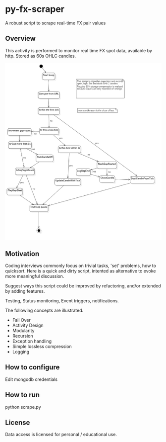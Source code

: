 # py-fx-scraper
A robust script to scrape real-time FX pair values

## Overview

This activity is performed to monitor real time FX spot data, available by http. Stored as 60s OHLC candles. 

![](FXScrapeActivityDiagram.png?raw=true)

## Motivation

Coding interviews commonly focus on trivial tasks, 'set' problems, how to quicksort.  Here is a quick and dirty script, intented as alternative to evoke more meaningful discussion.               

Suggest ways this script could be improved by refactoring, and/or extended by adding features.   

Testing, Status monitoring, Event triggers, notifications. 

The following concepts are illustrated.

* Fail Over
* Activity Design  
* Modularity
* Recursion
* Exception handling
* Simple lossless compression 
* Logging 


## How to configure

Edit mongodb credentials 

## How to run

python scrape.py

## License

Data access is licensed for personal / educational use.   




